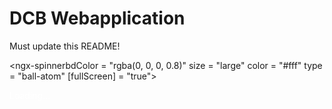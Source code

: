 # DCB Webapplication

Must update this README!




<ngx-spinnerbdColor = "rgba(0, 0, 0, 0.8)" size = "large" color = "#fff" type = "ball-atom" [fullScreen] = "true"><p style="color: white" > Loading... </p></ngx-spinner>
